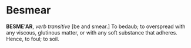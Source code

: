 # Besmear

**BESME'AR**, _verb transitive_ \[be and smear.\] To bedaub; to overspread with any viscous, glutinous matter, or with any soft substance that adheres. Hence, to foul; to soil.